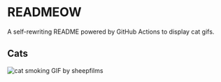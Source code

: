 # READMEOW

A self-rewriting README powered by GitHub Actions to display cat gifs.

## Cats

![cat smoking GIF by sheepfilms](https://media1.giphy.com/media/l0ExdMHUDKteztyfe/200.gif?cid=9acd02da8nbgobph3c5m6cwfi5e28a7c2xdi10im2zqi2txh&ep=v1_gifs_search&rid=200.gif&ct=g)
